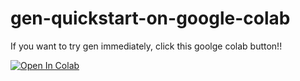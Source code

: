 # gen-quickstart-on-google-colab

If you want to try gen immediately, click this goolge colab button!!

[![Open In Colab](https://colab.research.google.com/assets/colab-badge.svg)](https://colab.research.google.com/github/CanIyu/gen-quickstart-on-google-colab/blob/main/settingGenOnGColab.ipynb)
